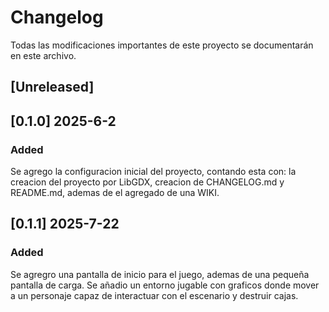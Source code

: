 # Changelog 

Todas las modificaciones importantes de este proyecto se documentarán en este archivo.

## [Unreleased] 

## [0.1.0] 2025-6-2
### Added
Se agrego la configuracion inicial del proyecto, contando esta con: la creacion del proyecto por LibGDX, creacion de CHANGELOG.md y README.md, ademas de el agregado de una WIKI.

## [0.1.1] 2025-7-22
### Added
Se agregro una pantalla de inicio para el juego, ademas de una pequeña pantalla de carga. 
Se añadio un entorno jugable con graficos donde mover a un personaje capaz de interactuar con el escenario y destruir cajas.
